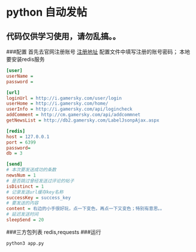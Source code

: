 python 自动发帖
=================

代码仅供学习使用，请勿乱搞。。
----

###配置
    首先去官网注册账号  [注册地址](http://i.gamersky.com)
    配置文件中填写注册的账号密码；
    本地要安装redis服务
```ini
[user]
userName =
password =

[url]
loginUrl = http://i.gamersky.com/user/login
userHome = http://i.gamersky.com/home/
userInfo = http://i.gamersky.com/api/logincheck
addComment = http://cm.gamersky.com/api/addcommnet
getNewsList = http://db2.gamersky.com/LabelJsonpAjax.aspx

[redis]
host = 127.0.0.1
port = 6399
password=
db = 3

[send]
# 本次要发送成功的条数
newsNum = 1
# 是否跳过曾经发送过评论的帖子
isDistinct = 1
# 记录发送url缓存key名称
successKey = success_key
# 要发送的内容
content = 右边的小手很好玩，点一下变色，再点一下又变色；特别有意思。。
# 延迟发送时间
sleepSend = 20
```

###三方包列表
        redis,requests
###运行
```Bash
python3 app.py
```

